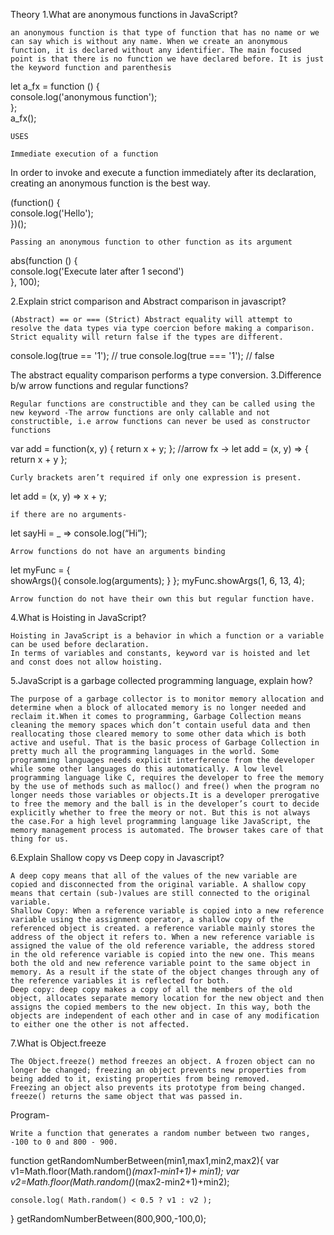 Theory
1.What are anonymous functions in JavaScript?

    an anonymous function is that type of function that has no name or we can say which is without any name. When we create an anonymous function, it is declared without any identifier. The main focused point is that there is no function we have declared before. It is just the keyword function and parenthesis

let a_fx = function () {  
    console.log('anonymous function');  
};  
a_fx();

    USES

    Immediate execution of a function

In order to invoke and execute a function immediately after its declaration, creating an anonymous function is the best way.

(function() {  
    console.log('Hello');  
})(); 

    Passing an anonymous function to other function as its argument

abs(function () {  
    console.log('Execute later after 1 second')  
}, 100);  

2.Explain strict comparison and Abstract comparison in javascript?

    (Abstract) == or === (Strict) Abstract equality will attempt to resolve the data types via type coercion before making a comparison. Strict equality will return false if the types are different.

console.log(true == '1'); // true
console.log(true === '1'); // false

The abstract equality comparison performs a type conversion.
3.Difference b/w arrow functions and regular functions?

    Regular functions are constructible and they can be called using the new keyword -The arrow functions are only callable and not constructible, i.e arrow functions can never be used as constructor functions

var add = function(x, y) {
  return x + y;
};
//arrow fx ->
let add = (x, y) => { return x + y };

    Curly brackets aren’t required if only one expression is present.

let add = (x, y) => x + y;

    if there are no arguments-

let sayHi = _ => console.log(“Hi”);

    Arrow functions do not have an arguments binding

let myFunc = {  
 showArgs(){ 
  console.log(arguments); 
 } 
}; 
myFunc.showArgs(1, 6, 13, 4);

    Arrow function do not have their own this but regular function have.

4.What is Hoisting in JavaScript?

    Hoisting in JavaScript is a behavior in which a function or a variable can be used before declaration.
    In terms of variables and constants, keyword var is hoisted and let and const does not allow hoisting.

5.JavaScript is a garbage collected programming language, explain how?

    The purpose of a garbage collector is to monitor memory allocation and determine when a block of allocated memory is no longer needed and reclaim it.When it comes to programming, Garbage Collection means cleaning the memory spaces which don’t contain useful data and then reallocating those cleared memory to some other data which is both active and useful. That is the basic process of Garbage Collection in pretty much all the programming languages in the world. Some programming languages needs explicit interference from the developer while some other languages do this automatically. A low level programming language like C, requires the developer to free the memory by the use of methods such as malloc() and free() when the program no longer needs those variables or objects.It is a developer prerogative to free the memory and the ball is in the developer’s court to decide explicitly whether to free the meory or not. But this is not always the case.For a high level programming language like JavaScript, the memory management process is automated. The browser takes care of that thing for us.

6.Explain Shallow copy vs Deep copy in Javascript?

    A deep copy means that all of the values of the new variable are copied and disconnected from the original variable. A shallow copy means that certain (sub-)values are still connected to the original variable.
    Shallow Copy: When a reference variable is copied into a new reference variable using the assignment operator, a shallow copy of the referenced object is created. a reference variable mainly stores the address of the object it refers to. When a new reference variable is assigned the value of the old reference variable, the address stored in the old reference variable is copied into the new one. This means both the old and new reference variable point to the same object in memory. As a result if the state of the object changes through any of the reference variables it is reflected for both.
    Deep copy: deep copy makes a copy of all the members of the old object, allocates separate memory location for the new object and then assigns the copied members to the new object. In this way, both the objects are independent of each other and in case of any modification to either one the other is not affected.

7.What is Object.freeze

    The Object.freeze() method freezes an object. A frozen object can no longer be changed; freezing an object prevents new properties from being added to it, existing properties from being removed.
    Freezing an object also prevents its prototype from being changed. freeze() returns the same object that was passed in.

Program-

    Write a function that generates a random number between two ranges, -100 to 0 and 800 - 900.

function getRandomNumberBetween(min1,max1,min2,max2){
    var v1=Math.floor(Math.random()*(max1-min1+1)+ min1);
    var v2=Math.floor(Math.random()*(max2-min2+1)+min2);
    
    console.log( Math.random() < 0.5 ? v1 : v2 );
}
getRandomNumberBetween(800,900,-100,0);
